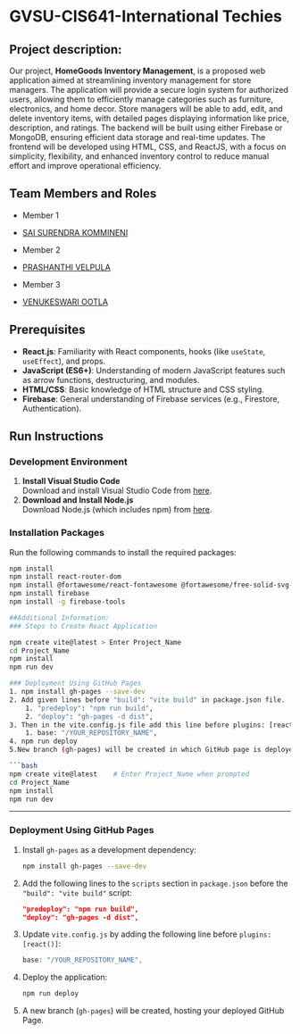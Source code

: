 # GVSU-CIS641-International Techies

## Project description:

Our project, **HomeGoods Inventory Management**, is a proposed web application aimed at streamlining inventory management for store managers. The application will provide a secure login system for authorized users, allowing them to efficiently manage categories such as furniture, electronics, and home decor. Store managers will be able to add, edit, and delete inventory items, with detailed pages displaying information like price, description, and ratings. The backend will be built using either Firebase or MongoDB, ensuring efficient data storage and real-time updates. The frontend will be developed using HTML, CSS, and ReactJS, with a focus on simplicity, flexibility, and enhanced inventory control to reduce manual effort and improve operational efficiency.

## Team Members and Roles

* Member 1 
- [SAI SURENDRA KOMMINENI](https://github.com/saisurendrakommineni/CIS641-HW2-KOMMINENI)
* Member 2 
- [PRASHANTHI VELPULA](https://github.com/PrashanthiVelpula/CIS641-HW2-Velpula.git)
* Member 3 
- [VENUKESWARI OOTLA](https://github.com/Venuootla/CIS-641-HW2-OOTLA)

## Prerequisites
- **React.js**: Familiarity with React components, hooks (like `useState`, `useEffect`), and props.
- **JavaScript (ES6+)**: Understanding of modern JavaScript features such as arrow functions, destructuring, and modules.
- **HTML/CSS**: Basic knowledge of HTML structure and CSS styling.
- **Firebase**: General understanding of Firebase services (e.g., Firestore, Authentication).

## Run Instructions
### **Development Environment**
1. **Install Visual Studio Code**  
   Download and install Visual Studio Code from [here](https://code.visualstudio.com/).
2. **Download and Install Node.js**  
   Download Node.js (which includes npm) from [here](https://nodejs.org/).

### **Installation Packages**
Run the following commands to install the required packages:
```bash
npm install
npm install react-router-dom
npm install @fortawesome/react-fontawesome @fortawesome/free-solid-svg-icons
npm install firebase
npm install -g firebase-tools

##Additional Information:
### Steps to Create React Application

npm create vite@latest > Enter Project_Name
cd Project_Name
npm install
npm run dev

### Deployment Using GitHub Pages
1. npm install gh-pages --save-dev
2. Add given lines before "build": "vite build" in package.json file.
	1. "predeploy": "npm run build",
	2. "deploy": "gh-pages -d dist",
3. Then in the vite.config.js file add this line before plugins: [react()]
	1. base: "/YOUR_REPOSITORY_NAME",
4. npm run deploy
5.New branch (gh-pages) will be created in which GitHub page is deployed.

```bash
npm create vite@latest    # Enter Project_Name when prompted
cd Project_Name
npm install
npm run dev
```

---

### Deployment Using GitHub Pages

1. Install `gh-pages` as a development dependency:
   ```bash
   npm install gh-pages --save-dev
   ```

2. Add the following lines to the `scripts` section in `package.json` before the `"build": "vite build"` script:
   ```json
   "predeploy": "npm run build",
   "deploy": "gh-pages -d dist",
   ```

3. Update `vite.config.js` by adding the following line before `plugins: [react()]`:
   ```javascript
   base: "/YOUR_REPOSITORY_NAME",
   ```

4. Deploy the application:
   ```bash
   npm run deploy
   ```

5. A new branch (`gh-pages`) will be created, hosting your deployed GitHub Page.